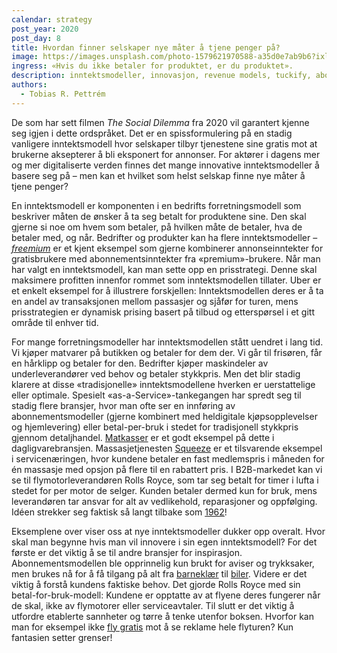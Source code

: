 ```yaml
---
calendar: strategy
post_year: 2020
post_day: 8
title: Hvordan finner selskaper nye måter å tjene penger på?
image: https://images.unsplash.com/photo-1579621970588-a35d0e7ab9b6?ixlib=rb-1.2.1&ixid=MXwxMjA3fDB8MHxwaG90by1wYWdlfHx8fGVufDB8fHw%3D&auto=format&fit=crop&w=1350&q=80
ingress: «Hvis du ikke betaler for produktet, er du produktet».
description: inntektsmodeller, innovasjon, revenue models, tuckify, abonnement, freemium
authors:
  - Tobias R. Pettrém
---
```

De som har sett filmen *The Social Dilemma* fra 2020 vil garantert kjenne seg igjen i dette ordspråket. Det er en spissformulering på en stadig vanligere inntektsmodell hvor selskaper tilbyr tjenestene sine gratis mot at brukerne aksepterer å bli eksponert for annonser. For aktører i dagens mer og mer digitaliserte verden finnes det mange innovative inntektsmodeller å basere seg på – men kan et hvilket som helst selskap finne nye måter å tjene penger?

En inntektsmodell er komponenten i en bedrifts forretningsmodell som beskriver måten de ønsker å ta seg betalt for produktene sine. Den skal gjerne si noe om hvem som betaler, på hvilken måte de betaler, hva de betaler med, og når. Bedrifter og produkter kan ha flere inntektsmodeller – *[freemium](https://hbr.org/2014/05/making-freemium-work)* er et kjent eksempel som gjerne kombinerer annonseinntekter for gratisbrukere med abonnementsinntekter fra «premium»-brukere. Når man har valgt en inntektsmodell, kan man sette opp en prisstrategi. Denne skal maksimere profitten innenfor rommet som inntektsmodellen tillater. Uber er et enkelt eksempel for å illustrere forskjellen: Inntektsmodellen deres er å ta en andel av transaksjonen mellom passasjer og sjåfør for turen, mens prisstrategien er dynamisk prising basert på tilbud og etterspørsel i et gitt område til enhver tid.

For mange forretningsmodeller har inntektsmodellen stått uendret i lang tid. Vi kjøper matvarer på butikken og betaler for dem der. Vi går til frisøren, får en hårklipp og betaler for den. Bedrifter kjøper maskindeler av underleverandører ved behov og betaler stykkpris. Men det blir stadig klarere at disse «tradisjonelle» inntektsmodellene hverken er uerstattelige eller optimale. Spesielt «as-a-Service»-tankegangen har spredt seg til stadig flere bransjer, hvor man ofte ser en innføring av abonnementsmodeller (gjerne kombinert med heldigitale kjøpsopplevelser og hjemlevering) eller betal-per-bruk i stedet for tradisjonell stykkpris gjennom detaljhandel. [Matkasser](https://www.dinside.no/okonomi/prissjekk-pa-matkasser/72106400) er et godt eksempel på dette i dagligvarebransjen. Massasjetjenesten [Squeeze](https://shifter.no/nyheter/slik-snudde-squeeze-fra-stengte-dorer-til-rekordvekst-na-utvider-massasje-startupen-til-flere-byer/190409) er et tilsvarende eksempel i servicenæringen, hvor kundene betaler en fast medlemspris i måneden for én massasje med opsjon på flere til en rabattert pris. I B2B-markedet kan vi se til flymotorleverandøren Rolls Royce, som tar seg betalt for timer i lufta i stedet for per motor de selger. Kunden betaler dermed kun for bruk, mens leverandøren tar ansvar for alt av vedlikehold, reparasjoner og oppfølging. Idéen strekker seg faktisk så langt tilbake som [1962](https://www.rolls-royce.com/media/press-releases-archive/yr-2012/121030-the-hour.aspx)!

Eksemplene over viser oss at nye inntektsmodeller dukker opp overalt. Hvor skal man begynne hvis man vil innovere i sin egen inntektsmodell? For det første er det viktig å se til andre bransjer for inspirasjon. Abonnementsmodellen ble opprinnelig kun brukt for aviser og trykksaker, men brukes nå for å få tilgang på alt fra [barneklær](https://tuckify.com/) til [biler](https://www.sparebank1.no/nb/bank/privat/tips-og-rad/bilabonnement.html). Videre er det viktig å forstå kundens faktiske behov. Det gjorde Rolls Royce med sin betal-for-bruk-modell: Kundene er opptatte av at flyene deres fungerer når de skal, ikke av flymotorer eller serviceavtaler. Til slutt er det viktig å utfordre etablerte sannheter og tørre å tenke utenfor boksen. Hvorfor kan man for eksempel ikke [fly gratis](http://www.passengerwise.com/much-flight-advertising-watch-free-flight/) mot å se reklame hele flyturen? Kun fantasien setter grenser!